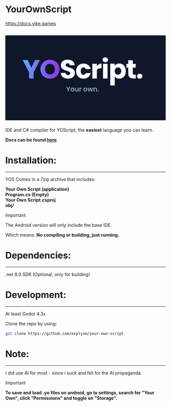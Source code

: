 # YourOwnScript

https://docs.yike.games

![YOScript. Your Own](images/YourOwn.png)
---
IDE and C# compiler for YOScript, the **easiest** language you can learn.

**Docs can be found [here](https://docs.yike.games)**

# Installation:
---
YOS Comes in a 7zip archive that includes:

**Your Own Script (application)**<br>
**Program.cs (Empty)**<br>
**Your Own Script.csproj**<br>
**obj/**<br>

> [!IMPORTANT]
>
> The Android version will only include the base IDE.<br>
>
> Which means: **No compiling or building, just running.**

# Dependencies:
---
.net 8.0 SDK (Optional, only for building)

# Development:
---
At least Godot 4.3x



Clone the repo by using:

```bash
git clone https://github.com/explysm/your-own-script
```

# Note:
---
I did use AI for most - since i suck and fell for the AI propaganda.

> [!IMPORTANT]
>
> **To save and load .yo files on android, go to settings, search for "Your Own", click "Permissions" and toggle on "Storage".**
